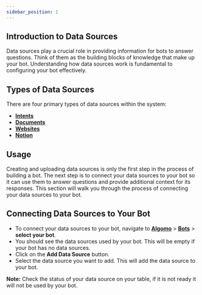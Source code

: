 ```yaml
---
sidebar_position: 1
---
```


## Introduction to Data Sources

Data sources play a crucial role in providing information for bots to answer questions. Think of them as the building blocks of knowledge that make up your bot. Understanding how data sources work is fundamental to configuring your bot effectively.

## Types of Data Sources

There are four primary types of data sources within the system:

- [**Intents**](./Intents.md)
- [**Documents**](./Documents.md)
- [**Websites**](./Website.md)
- [**Notion**](./Notion.md)

## Usage

Creating and uploading data sources is only the first step in the process of building a bot. The next step is to connect your data sources to your bot so it can use them to answer questions and provide additional context for its responses. This section will walk you through the process of connecting your data sources to your bot.

## Connecting Data Sources to Your Bot

- To connect your data sources to your bot, navigate to [**Algomo**](https://app.algomo.com/) > [**Bots**](https://app.algomo.com/bots) > **select your bot**.
- You should see the data sources used by your bot. This will be empty if your bot has no data sources.
- Click on the **Add Data Source** button.
- Select the data source you want to add. This will add the data source to your bot.

**Note:** Check the status of your data source on your table, if it is not ready it will not be used by your bot.
